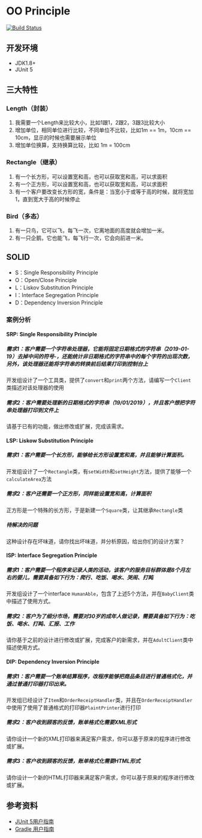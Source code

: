 # OO Principle

[![Build Status](https://travis-ci.org/oo-bootcamp/oo-principle.svg?branch=master)](https://travis-ci.org/oo-bootcamp/oo-principle)
 

## 开发环境
 - JDK1.8+
 - JUnit 5


## 三大特性
### Length（封装）
1. 我需要一个Length来比较大小，比如1跟1，2跟2，3跟3比较大小
2. 增加单位，相同单位进行比较，不同单位不比较，比如1m == 1m，10cm == 10cm，显示的时候也需要展示单位
3. 增加单位换算，支持换算比较，比如 1m = 100cm


### Rectangle（继承）
1. 有一个长方形，可以设置宽和高，也可以获取宽和高，可以求面积
2. 有一个正方形，可以设置宽和高，也可以获取宽和高，可以求面积
3. 有一个客户要改变长方形的宽，条件是：当宽小于或等于高的时候，就将宽加1，直到宽大于高的时候停止

### Bird（多态）
1. 有一只鸟，它可以飞，每飞一次，它离地面的高度就会增加一米。
2. 有一只企鹅，它也能飞，每飞行一次，它会向前进一米。


## SOLID
- S：Single Responsibility Principle
- O：Open/Close Principle
- L：Liskov Substitution Principle
- I：Interface Segregation Principle
- D：Dependency Inversion Principle

### 案例分析

#### SRP: Single Responsibility Principle
##### 需求1：客户需要一个字符串处理器，它能将固定日期格式的字符串（2019-01-19）去掉中间的符号-，还能统计非日期格式的字符串中的每个字符的出现次数，另外，该处理器还能将字符串的转换前后结果打印到控制台上

开发组设计了一个工具类，提供了`convert`和`print`两个方法，请编写一个`Client`类描述对该处理器的使用


##### 需求2：客户需要处理新的日期格式的字符串（19/01/2019），并且客户想把字符串处理器打印到文件上
请基于已有的功能，做出修改或扩展，完成该需求。


#### LSP: Liskow Substitution Principle

##### 需求1：客户需要一个长方形，能够给长方形设置宽和高，并且能够计算面积。

开发组设计了一个`Rectangle`类，有`setWidth`和`setHeight`方法，提供了能够一个`calculateArea`方法

##### 需求2：客户还需要一个正方形，同样能设置宽和高，计算面积
正方形是一个特殊的长方形，于是新建一个`Square`类，让其继承`Rectangle`类

##### 待解决的问题
这种设计存在坏味道，请你找出坏味道，并分析原因，给出你们的设计方案？


#### ISP: Interface Segregation Principle
##### 需求1：客户需要一个程序来记录人类的活动，该客户的服务目标群体是8个月左右的婴儿，需要具备如下行为：爬行、吃饭、喝水、哭闹、打盹
开发组设计了一个interface `HumanAble`，包含了上述5个方法，并在`BabyClient`类中描述了使用方式。

##### 需求2：客户为了细分市场，需要对30岁的成年人做记录，需要具备如下行为：吃饭、喝水、打盹、汇报、工作
请你基于之前的设计进行修改或扩展，完成客户的新需求，并在`AdultClient`类中描述使用方式。


#### DIP: Dependency Inversion Principle
##### 需求1：客户需要一个账单结算程序，改程序能够把商品条目进行普通格式化，并通过普通打印器打印出来。
开发组已经设计了`Item`和`OrderReceiptHandler`类，并且在`OrderReceiptHandler`中使用了使用了普通格式的打印器`PlaintPrinter`进行打印

##### 需求2：客户收到顾客的反馈，账单格式化需要XML形式
请你设计一个新的XML打印器来满足客户需求，你可以基于原来的程序进行修改或扩展。

##### 需求3：客户收到顾客的反馈，账单格式化需要HTML形式
请你设计一个新的HTML打印器来满足客户需求，你可以基于原来的程序进行修改或扩展。




## 参考资料
- [JUnit 5用户指南](https://sjyuan.cc/junit5/user-guide-cn/)
- [Gradle 用户指南](https://docs.gradle.org/current/userguide/userguide.html)